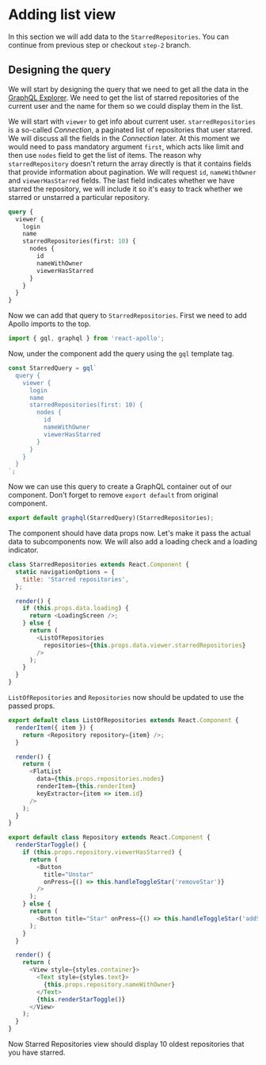 # Adding list view

In this section we will add data to the `StarredRepositories`. You can
continue from previous step or checkout `step-2` branch.

## Designing the query

We will start by designing the query that we need to get all the data in the
[GraphQL Explorer](https://developer.github.com/v4/explorer/). We need to get the list of starred repositories of
the current user and the name for them so we could display them in the list.

We will start with `viewer` to get info about current user.
`starredRepositories` is a so-called *Connection*, a paginated list of
repositories that user starred. We will discuss all the fields in the
*Connection* later. At this moment we would need to pass mandatory argument
`first`, which acts like limit and then use `nodes` field to get the list of
items. The reason why `starredRepository` doesn't return the array directly is
that it contains fields that provide information about pagination.  We will
request `id`, `nameWithOwner` and `viewerHasStarred` fields. The last field
 indicates whether we have starred the repository, we will include it so it's
easy to track whether we starred or unstarred a particular repository.

```graphql
query {
  viewer {
    login
    name
    starredRepositories(first: 10) {
      nodes {
        id
        nameWithOwner
        viewerHasStarred
      }
    }
  }
}
```

Now we can add that query to `StarredRepositories`. First we need to add
Apollo imports to the top.

```js
import { gql, graphql } from 'react-apollo';
```

Now, under the component add the query using the `gql` template tag.

```js
const StarredQuery = gql`
  query {
    viewer {
      login
      name
      starredRepositories(first: 10) {
        nodes {
          id
          nameWithOwner
          viewerHasStarred
        }
      }
    }
  }
`;
```

Now we can use this query to create a GraphQL container out of our component.
Don't forget to remove `export default` from original component.

```js
export default graphql(StarredQuery)(StarredRepositories);
```

The component should have data props now. Let's make it pass the actual data
to subcomponents now. We will also add a loading check and a loading indicator.

```js
class StarredRepositories extends React.Component {
  static navigationOptions = {
    title: 'Starred repositories',
  };

  render() {
    if (this.props.data.loading) {
      return <LoadingScreen />;
    } else {
      return (
        <ListOfRepositories
          repositories={this.props.data.viewer.starredRepositories}
        />
      );
    }
  }
}
```

`ListOfRepositories` and `Repositories` now should be updated to use the passed
props.

```js
export default class ListOfRepositories extends React.Component {
  renderItem({ item }) {
    return <Repository repository={item} />;
  }

  render() {
    return (
      <FlatList
        data={this.props.repositories.nodes}
        renderItem={this.renderItem}
        keyExtractor={item => item.id}
      />
    );
  }
}

```

```js
export default class Repository extends React.Component {
  renderStarToggle() {
    if (this.props.repository.viewerHasStarred) {
      return (
        <Button
          title="Unstar"
          onPress={() => this.handleToggleStar('removeStar')}
        />
      );
    } else {
      return (
        <Button title="Star" onPress={() => this.handleToggleStar('addStar')} />
      );
    }
  }

  render() {
    return (
      <View style={styles.container}>
        <Text style={styles.text}>
          {this.props.repository.nameWithOwner}
        </Text>
        {this.renderStarToggle()}
      </View>
    );
  }
}
```

Now Starred Repositories view should display 10 oldest repositories that you
have starred.
